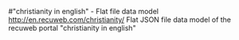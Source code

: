 #"christianity in english" - Flat file data model
http://en.recuweb.com/christianity/
Flat JSON file data model of the recuweb portal "christianity in english"
